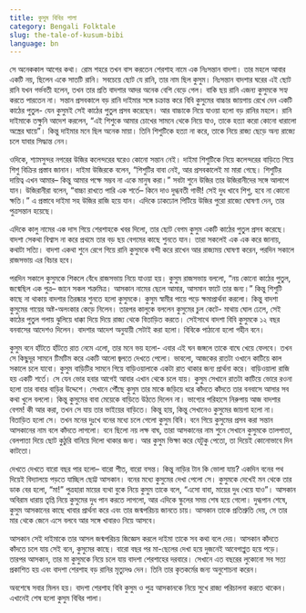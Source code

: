 ```yaml
---
title: কুসুম বিবির পালা
category: Bengali Folktale
slug: the-tale-of-kusum-bibi
language: bn
---
```


সে অনেককাল আগের কথা। রোম শহরে তখন বাস করতেন শেরশাহ নামে এক নিঃসন্তান বাদশা। তার মহলে আবার একটি নয়, ছিলেন একে সাতটি রানি। সবচেয়ে ছোট যে রানি, তার নাম ছিল কুসুম। নিঃসন্তান বাদশার ঘরের এই ছোট রানি যখন গর্ভবতী হলেন, তখন তার প্রতি বাদশার আদর অনেক বেশি বেড়ে গেল। বাকি ছয় রানি এজন্য কুসুমকে সহ্য করতে পারতেন না। সন্তান প্রসবকালে বড় রানি দাইমার সঙ্গে চক্রান্ত করে বিবি কুসুমের বাচ্চার জায়গায় রেখে দেন একটি কাঠের পুতুল- যেন কুসুমই সেই কাঠের পুতুল প্রসব করেছেন। আর বাচ্চাকে নিয়ে যাওয়া হলো বড় রানির মহলে। রানি দাইমাকে তক্ষুনি আদেশ করলেন, “এই শিশুকে আমার চোখের সামনে থেকে নিয়ে যাও, তাকে হত্যা করো কোনো ধারালো অস্ত্রের ঘায়ে”। কিন্তু দাইমার মনে ছিল অনেক মায়া। তিনি শিশুটিকে হত্যা না করে, তাকে নিয়ে রাজ্য ছেড়ে অন্য রাজ্যে চলে যাবার সিদ্ধান্ত নেন।

ওদিকে, শ্যামসুন্দর নগরের উজির কলেন্দরের ঘরেও কোনো সন্তান নেই। দাইমা শিশুটিকে নিয়ে কলেন্দরের বাড়িতে গিয়ে শিশু বিক্রির প্রস্তাব জানান। দাইমা উজিরকে বলেন, “শিশুটির বাবা নেই, আর প্রসবকালেই মা মারা গেছে। শিশুটির দায়িত্ব এখন আমার– কিন্তু আমার পক্ষে সম্ভব না একে মানুষ করা।” সবটা শুনে উজির তার উজিরানীদের সঙ্গে আলাপে যান। উজিরানীরা বলেন, “বাচ্চা রাখতে পারি এক শর্তে– কিনে দাও দুগ্ধবতী গাভী! সেই দুধ খাবে শিশু, হবে না কোনো ক্ষতি।” এ প্রস্তাবে দাইমা সহ উজির রাজি হয়ে যান। এদিকে ঢাকঢোল পিটিয়ে উজির পুরো রাজ্যে ঘোষণা দেন, তার পুত্রসন্তান হয়েছে।

এদিকে কালু নামের এক দাস গিয়ে শেরশাহকে খবর দিলো, তার ছোট বেগম কুসুম একটি কাঠের পুতুল প্রসব করেছে। বাদশা সেকথা বিশ্বাস না করে প্রথমে তার বড় ছয় বেগমের কাছে শুনতে যান। তারা সকলেই এক এক করে জানায়, কথাটা সত্যি। বাদশা একথা শুনে রেগে গিয়ে রানি কুসুমকে বন্দী করে রাখেন আর রাজ্যময় ঘোষণা করেন, পরদিন সকালে রাজসভায় এর বিচার হবে।

পরদিন সকালে কুসুমকে শিকলে বেঁধে রাজসভায় নিয়ে যাওয়া হয়। কুসুম রাজসভায় বললো, “নয় কোনো কাঠের পুতুল, জন্মেছিল এক পুত্র– জানে সকল শত্রুমিত্র। আসকান নামের ছেলে আমার, আসমান ফাটে তার জন্য।” কিন্তু শিশুটি কাছে না থাকায় বাদশার তিরষ্কার শুনতে হলো কুসুমকে। কুসুম স্বামীর পায়ে পড়ে ক্ষমাপ্রার্থনা করলো। কিন্তু বাদশা কুসুমের গায়ের অষ্ট-অলংকার কেড়ে নিলেন। তারপর কালুকে বললেন কুসুমের চুল কেটে- মাথায় ঘোল ঢেলে, সেই কাঠের পুতুল গলায় ঝুলিয়ে ধাক্কা দিয়ে দিয়ে রাজ্য থেকে বিতাড়িত করতে। সেইসাথে বাদশা বিবি কুসুমকে ১২ বছর বনবাসের আদেশও দিলেন। বাদশার আদেশ অনুযায়ী সেটাই করা হলো। বিবিকে পাঠানো হলো গহীন বনে।

কুসুম বনে হাঁটতে হাঁটতে রাত নেমে এলো, তার মনে ভয় হলো- এবার এই ঘন জঙ্গলে তাকে বাঘে খেয়ে ফেলবে। তখন সে কিছুদূর সামনে টিমটিম করে একটি আলো জ্বলতে দেখতে পেলো। ভাবলো, আজকের রাতটা ওখানে কাটিয়ে কাল সকালে চলে যাবো। কুসুম বাড়িটির সামনে গিয়ে বাড়িওয়ালাকে একটা রাত থাকার জন্য প্রার্থনা করে। বাড়িওয়ালা রাজি হয় একটি শর্তে। সে যেন ভোর হবার আগেই আবার এখান থেকে চলে যায়। কুসুম সেখানে রাতটা কাটিয়ে ভোরে রওনা হলো তার বাবার বাড়ির উদ্দেশে। সেখানে পৌঁছে কুসুম তার মাকে জড়িয়ে ধরে কাঁদতে কাঁদতে তার বনবাসে আসার সব কথা খুলে বললো। কিন্তু কুসুমের বাবা মেয়েকে বাড়িতে উঠতে দিলেন না। ভাগ্যের পরিহাসে নিরুপায় আজ বাদশার বেগম! কী আর করা, তখন সে যায় তার ভাইয়ের বাড়িতে। কিন্তু হায়, কিন্তু সেখানেও কুসুমের জায়গা হলো না। বিতাড়িত হলো সে। তখন মনের দুঃখে বনের মধ্যে চলে গেলো কুসুম বিবি। বনে গিয়ে কুসুমের প্রসব করা সন্তান আসকানের নাম বলে কাঁদতে লাগলো। বনে ছিলো নয় লক্ষ বাঘ, তারা আসকানের নাম শুনে সেখানে কুসুমকে তালপাতা, বেলপাতা দিয়ে ছোট কুঠুরি বানিয়ে দিলো থাকার জন্য। আর কুসুম ভিক্ষা করে যেটুকু পেতো, তা দিয়েই কোনোভাবে দিন কাটতো।

দেখতে দেখতে বারো বছর পার হলো– বারো শীত, বারো বসন্ত। কিন্তু নাড়ির টান কি ভোলা যায়? একদিন বনের পথ দিয়েই বিদ্যালয়ে পড়তে যাচ্ছিল ছোট্ট আসকান। বনের মধ্যে কুসুমের দেখা পেলো সে। কুসুমকে দেখেই মন থেকে তার ডাক বের হলো, “মা!” পুত্রহারা মায়ের ব্যথা বুকে নিয়ে কুসুম তাকে বলে, “এসো বাবা, মায়ের দুধ খেয়ে যাও”। আসকান অবিরাম ধারায় তৃপ্তি নিয়ে কুসুমের দুধ পান করতে লাগলো, আর এদিকে স্কুলের সময় শেষ হয়ে গেলো। দুগ্ধপান শেষে, কুসুম আসকানের কাছে খাবার প্রার্থনা করে এবং তার জন্মপরিচয় জানতে চায়। আসকান তাকে প্রতিশ্রুতি দেয়, সে তার মার থেকে জেনে এসে বলবে আর সঙ্গে খাবারও নিয়ে আসবে।

আসকান সেই দাইমাকে তার আসল জন্মপরিচয় জিজ্ঞেস করলে দাইমা তাকে সব কথা বলে দেয়। আসকান কাঁদতে কাঁদতে চলে যায় সেই বনে, কুসুমের কাছে। বারো বছর পর মা-ছেলের দেখা হয়ে দুজনেই আবেগাপ্লুত হয়ে পড়ে। তারপর আসকান, তার মা কুসুমকে নিয়ে চলে যায় বাদশা শেরশাহের দরবারে। সেখানে এত বছরের লুকোনো সব সত্য প্রকাশিত হয় এবং বাদশা শেরশাহ বড় রানির মৃত্যুদণ্ড দেন। তিনি তার কৃতকর্মের জন্য অনুশোচনা করেন।

অবশেষে সবার মিলন হয়। বাদশা শেরশাহ বিবি কুসুম ও পুত্র আসকানকে নিয়ে সুখে রাজ্য পরিচালনা করতে থাকেন। এখানেই শেষ হলো কুসুম বিবির পালা।
